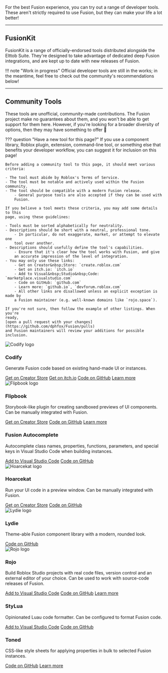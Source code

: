 For the best Fusion experience, you can try out a range of developer tools. 
These aren't strictly required to use Fusion, but they can make your life a lot
better!

-----

## FusionKit

FusionKit is a range of officially-endorsed tools distributed alongside the
Elttob&nbsp;Suite. They're designed to take advantage of dedicated deep Fusion
integrations, and are kept up to date with new releases of Fusion.

!!! note "Work in progress"
	Official developer tools are still in the works; in the meantime, feel 
	free to check out the community's recommendations below!

-----

## Community Tools

These tools are unofficial, community-made contributions. The Fusion project
make no guarantees about them, and you won't be able to get support for them
here. However, if you're looking for a broader diversity of options, then they
may have something to offer 🙂

??? question "Have a new tool for this page?"
	If you use a component library, Roblox plugin, extension, command-line tool,
	or something else that benefits your developer workflow, you can suggest it
	for inclusion on this page!

	Before adding a community tool to this page, it should meet various
	criteria:

	- The tool must abide by Roblox's Terms of Service.
	- The tool must be notable and actively used within the Fusion community.
	- The tool should be compatible with a modern Fusion release.
		- General purpose tools are also accepted if they can be used with
		Fusion.

	If you believe a tool meets these criteria, you may add some details to this
	page, using these guidelines:

	- Tools must be sorted alphabetically for neutrality.
	- Descriptions should be short with a neutral, professional tone.
		- In particular, do not exaggerate, market, or attempt to elevate one
		tool over another.
	- Descriptions should usefully define the tool's capabilities.
		- Ensure that it's clear how the tool works with Fusion, and give
		an accurate impression of the level of integration.
	- You may only use these links:
		- Get on Creator&nbsp;Store: `create.roblox.com`
		- Get on itch.io: `itch.io`
		- Add to Visual&nbsp;Studio&nbsp;Code: `marketplace.visualstudio.com`
		- Code on GitHub: `github.com`
		- Learn more: `github.io`, `devforum.roblox.com`
		- All other links are disallowed unless an explicit exception is made by
		a Fusion maintainer (e.g. well-known domains like `rojo.space`).

	If you're not sure, then follow the example of other listings. When you're
	ready,
	[open a pull request with your changes](https://github.com/dphfox/Fusion/pulls) 
	and Fusion maintainers will review your additions for possible inclusion.

<section class="fusiondoc-devtool-gallery">
	<article class="fusiondoc-devtool-entry">
		<img src="community/codify.png" alt="Codify logo">
		<h3>Codify</h3>
		<p>
			Generate Fusion code based on existing hand-made UI or instances.
		</p>
		<nav>
			<a href="https://create.roblox.com/store/asset/4749111907">Get on Creator&nbsp;Store</a>
			<a href="https://cxmeel.itch.io/codify">Get on itch.io</a>
			<a href="https://github.com/cxmeel/codify-plugin">Code on GitHub</a>
			<a href="https://devforum.roblox.com/t//473076">Learn more</a>
		</nav>
	</article>
	<article class="fusiondoc-devtool-entry">
		<img src="community/flipbook.png" alt="Flipbook logo">
		<h3>Flipbook</h3>
		<p>
			Storybook-like plugin for creating sandboxed previews of UI
			components.
			Can be manually integrated with Fusion.
		</p>
		<nav>
			<a href="https://create.roblox.com/store/asset/8517129161">Get on Creator&nbsp;Store</a>
			<a href="https://github.com/flipbook-labs/flipbook">Code on GitHub</a>
			<a href="https://flipbook-labs.github.io/flipbook/">Learn more</a>
		</nav>
	</article>
	<article class="fusiondoc-devtool-entry">
		<h3>Fusion Autocomplete</h3>
		<p>
			Autocomplete class names, properties, functions, parameters, and
			special keys in Visual&nbsp;Studio&nbsp;Code when building instances.
		</p>
		<nav>
			<a href="https://marketplace.visualstudio.com/items?itemName=Virtual.fusionautocomplete">Add to Visual Studio Code</a>
			<a href="https://github.com/VirtualButFake/fusion_autocomplete">Code on GitHub</a>
		</nav>
	</article>
	<article class="fusiondoc-devtool-entry">
		<img src="community/hoarcekat.png" alt="Hoarcekat logo">
		<h3>Hoarcekat</h3>
		<p>
			Run your UI code in a preview window. Can be manually integrated
			with Fusion.
		</p>
		<nav>
			<a href="https://create.roblox.com/store/asset/4621580428">Get on Creator&nbsp;Store</a>
			<a href="https://github.com/Kampfkarren/hoarcekat">Code on GitHub</a>
		</nav>
	</article>
	<article class="fusiondoc-devtool-entry">
		<img src="community/lydie.png" alt="Lydie logo">
		<h3>Lydie</h3>
		<p>
			Theme-able Fusion component library with a modern, rounded look. 
		</p>
		<nav>
			<a href="https://github.com/7kayoh/Lydie">Code on GitHub</a>
		</nav>
	</article>
	<article class="fusiondoc-devtool-entry">
		<img src="community/rojo.png" alt="Rojo logo">
		<h3>Rojo</h3>
		<p>
			Build Roblox&nbsp;Studio projects with real code files, version
			control and an external editor of your choice. Can be used to work
			with source-code releases of Fusion.
		</p>
		<nav>
			<a href="https://marketplace.visualstudio.com/items?itemName=evaera.vscode-rojo">Add to Visual&nbsp;Studio&nbsp;Code</a>
			<a href="https://github.com/rojo-rbx/rojo">Code on GitHub</a>
			<a href="https://rojo.space/">Learn more</a>
		</nav>
	</article>
	<article class="fusiondoc-devtool-entry">
		<h3>StyLua</h3>
		<p>
			Opinionated Luau code formatter. Can be configured to format Fusion
			code.
		</p>
		<nav>
			<a href="https://marketplace.visualstudio.com/items?itemName=JohnnyMorganz.stylua">Add to Visual&nbsp;Studio&nbsp;Code</a>
			<a href="https://github.com/JohnnyMorganz/StyLua">Code on GitHub</a>
		</nav>
	</article>
	<article class="fusiondoc-devtool-entry">
		<h3>Toned</h3>
		<p>
			CSS-like style sheets for applying properties in bulk to selected
			Fusion instances.
		</p>
		<nav>
			<a href="https://github.com/astrealRBLX/Toned/">Code on GitHub</a>
			<a href="https://astrealrblx.github.io/Toned/">Learn more</a>
		</nav>
	</article>
</section>